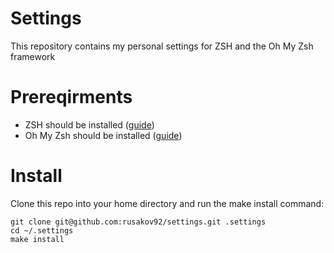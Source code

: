 # Settings
This repository contains my personal settings for ZSH and the Oh My Zsh framework

# Prereqirments
* ZSH should be installed ([guide](https://github.com/ohmyzsh/ohmyzsh/blob/master/README.md#prerequisites))
* Oh My Zsh should be installed ([guide](https://github.com/ohmyzsh/ohmyzsh/blob/master/README.md#basic-installation))

# Install
Clone this repo into your home directory and run the make install command:
```shell
git clone git@github.com:rusakov92/settings.git .settings
cd ~/.settings
make install
```
